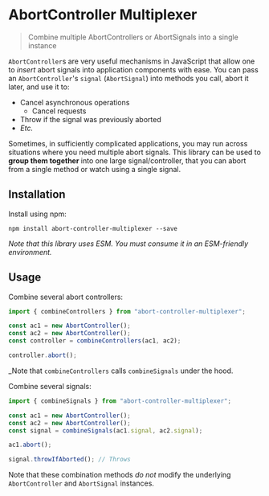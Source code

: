 # AbortController Multiplexer
> Combine multiple AbortControllers or AbortSignals into a single instance

`AbortController`s are very useful mechanisms in JavaScript that allow one to _insert_ abort signals into application components with ease. You can pass an `AbortController`'s `signal` (`AbortSignal`) into methods you call, abort it later, and use it to:

 * Cancel asynchronous operations
   * Cancel requests
 * Throw if the signal was previously aborted
 * _Etc._

Sometimes, in sufficiently complicated applications, you may run across situations where you need multiple abort signals. This library can be used to **group them together** into one large signal/controller, that you can abort from a single method or watch using a single signal.

## Installation

Install using npm:

```shell
npm install abort-controller-multiplexer --save
```

_Note that this library uses ESM. You must consume it in an ESM-friendly environment._

## Usage

Combine several abort controllers:

```typescript
import { combineControllers } from "abort-controller-multiplexer";

const ac1 = new AbortController();
const ac2 = new AbortController();
const controller = combineControllers(ac1, ac2);

controller.abort();
```

_Note that `combineControllers` calls `combineSignals` under the hood.

Combine several signals:

```typescript
import { combineSignals } from "abort-controller-multiplexer";

const ac1 = new AbortController();
const ac2 = new AbortController();
const signal = combineSignals(ac1.signal, ac2.signal);

ac1.abort();

signal.throwIfAborted(); // Throws
```

Note that these combination methods _do not_ modify the underlying `AbortController` and `AbortSignal` instances.
